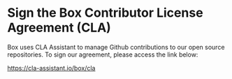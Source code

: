 # Sign the Box Contributor License Agreement (CLA)

Box uses CLA Assistant to manage Github contributions to our open source repositories. To sign our agreement, please access the link below:

https://cla-assistant.io/box/cla
